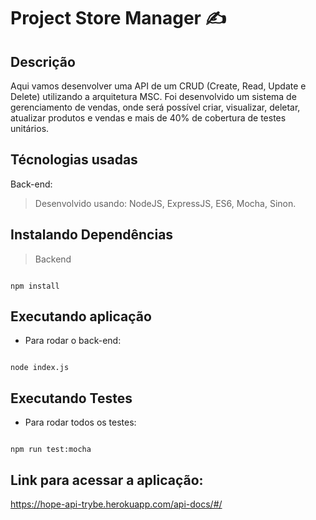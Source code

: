 
#  Project Store Manager ✍
## Descrição

Aqui vamos desenvolver uma API de um CRUD (Create, Read, Update e Delete) utilizando a arquitetura MSC. Foi desenvolvido um sistema de gerenciamento de vendas, onde será possível criar, visualizar, deletar, atualizar produtos e vendas e mais de 40% de cobertura de testes unitários.

##  Técnologias usadas

Back-end:

> Desenvolvido usando: NodeJS, ExpressJS, ES6, Mocha, Sinon.

##  Instalando Dependências

> Backend

```

npm install

```

##  Executando aplicação

* Para rodar o back-end:

```

node index.js

```

##  Executando Testes

* Para rodar todos os testes:

```

npm run test:mocha

```
## Link para acessar a aplicação:

https://hope-api-trybe.herokuapp.com/api-docs/#/
